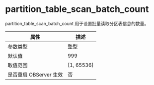partition_table_scan_batch_count 
=====================================================

partition_table_scan_batch_count 用于设置批量读取分区表信息的数量。


|      **属性**      |    **描述**    |
|------------------|--------------|
| 参数类型             | 整型           |
| 默认值              | 999          |
| 取值范围             | \[1, 65536\] |
| 是否重启 OBServer 生效 | 否            |



